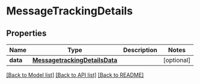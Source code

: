 # MessageTrackingDetails

## Properties
Name | Type | Description | Notes
------------ | ------------- | ------------- | -------------
**data** | [**MessagetrackingDetailsData**](MessagetrackingDetailsData.md) |  | [optional] 

[[Back to Model list]](../README.md#documentation-for-models) [[Back to API list]](../README.md#documentation-for-api-endpoints) [[Back to README]](../README.md)

